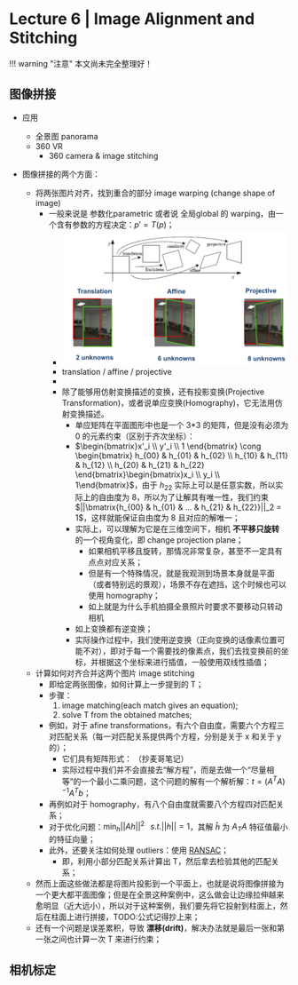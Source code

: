 # Lecture 6 | Image Alignment and Stitching

!!! warning "注意"
    本文尚未完全整理好！

## 图像拼接

- 应用
    - 全景图 panorama
    - 360 VR
        - 360 camera & image stitching

- 图像拼接的两个方面：
    - 将两张图片对齐，找到重合的部分 image warping (change shape of image)
        - 一般来说是 参数化parametric 或者说 全局global 的 warping，由一个含有参数的方程决定：$p' = T(p)$；
            - ![](80.png)
            - translation / affine / projective
            - [](Lec01.md#线性变换) [](Lec01.md#仿射变换与齐次坐标)
            - 除了能够用仿射变换描述的变换，还有投影变换(Projective Transformation)，或者说单应变换(Homography)，它无法用仿射变换描述。
                - 单应矩阵在平面图形中也是一个 3*3 的矩阵，但是没有必须为 0 的元素约束（区别于齐次坐标）：
                - $\begin{bmatrix}x'_i \\ y'_i \\ 1 \end{bmatrix} \cong \begin{bmatrix} h_{00} & h_{01} & h_{02} \\ h_{10} & h_{11} & h_{12} \\ h_{20} & h_{21} & h_{22} \end{bmatrix}\begin{bmatrix}x_i \\ y_i \\ 1\end{bmatrix}$，由于 $h_{22}$ 实际上可以是任意实数，所以实际上的自由度为 8，所以为了让解具有唯一性，我们约束 $||\bmatrix{h_{00} & h_{01} & ... & h_{21} & h_{22}}||_2 = 1$，这样就能保证自由度为 8 且对应的解唯一；
                - 实际上，可以理解为它是在三维空间下，相机 **不平移只旋转** 的一个视角变化，即 change projection plane；
                    - 如果相机平移且旋转，那情况非常复杂，甚至不一定具有点点对应关系；
                    - 但是有一个特殊情况，就是我观测到场景本身就是平面（或者特别远的景观），场景不存在遮挡，这个时候也可以使用 homography；
                    - 如上就是为什么手机拍摄全景照片时要求不要移动只转动相机
                - 如上变换都有逆变换；
                - 实际操作过程中，我们使用逆变换（正向变换的话像素位置可能不对），即对于每一个需要找的像素点，我们去找变换前的坐标，并根据这个坐标来进行插值，一般使用双线性插值；
    - 计算如何对齐合并这两个图片 image stitching
        - 即给定两张图像，如何计算上一步提到的 T；
        - 步骤：
            1. image matching(each match gives an equation);
            2. solve T from the obtained matches;
        - 例如，对于 afine transformations，有六个自由度，需要六个方程三对匹配关系（每一对匹配关系提供两个方程，分别是关于 x 和关于 y 的）；
            - 它们具有矩阵形式： （抄麦哥笔记）
            - 实际过程中我们并不会直接去“解方程”，而是去做一个“尽量相等”的一个最小二乘问题，这个问题的解有一个解析解：$t = (A^TA)^{-1}A^Tb$；
        - 再例如对于 homography，有八个自由度就需要八个方程四对匹配关系；
        - 对于优化问题：$\mathop{min}_h ||Ah||^2 \;\;\; s.t. ||h|| = 1$，其解 $\hat{h}$ 为 $A_TA$ 特征值最小的特征向量；
        - 此外，还要关注如何处理 outliers：使用 [RANSAC](Lec04.md#随机抽样一致)； 
            - 即，利用小部分匹配关系计算出 T，然后拿去检验其他的匹配关系； 
    - 然而上面这些做法都是将图片投影到一个平面上，也就是说将图像拼接为一个更大都平面图像；但是在全景这种案例中，这么做会让边缘拉伸越来愈明显（近大远小），所以对于这种案例，我们要先将它投射到柱面上，然后在柱面上进行拼接，TODO:公式记得抄上来；
    - 还有一个问题是误差累积，导致 **漂移(drift)**，解决办法就是最后一张和第一张之间也计算一次 T 来进行约束；





## 相机标定